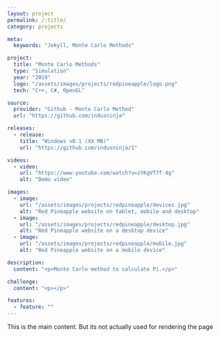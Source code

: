 ```yaml
---
layout: project
permalink: /:title/
category: projects

meta:
  keywords: "Jekyll, Monte Carlo Methods"

project:
  title: "Monte Carlo Methods"
  type: "Simulation"
  year: "2019"
  logo: "/assets/images/projects/redpineapple/logo.png"
  tech: "C++, C#, OpenGL"

source:
  provider: "Github - Monte Carlo Method"
  url: "https://github.com/indusninja"

releases:
  - release:
    title: "Windows v0.1 (XX MB)"
    url: "https://github.com/indusninja/1"

videos:
  - video:
    url: "https://www.youtube.com/watch?v=zYKgVT7f-4g"
    alt: "Demo video"

images:
  - image:
    url: "/assets/images/projects/redpineapple/devices.jpg"
    alt: "Red Pineapple website on tablet, mobile and desktop"
  - image:
    url: "/assets/images/projects/redpineapple/desktop.jpg"
    alt: "Red Pineapple website on a desktop device"
  - image:
    url: "/assets/images/projects/redpineapple/mobile.jpg"
    alt: "Red Pineapple website on a mobile device"

description:
  content: "<p>Monte Carlo method to calculate Pi.</p>"

challenge:
  content: "<p></p>"

features:
  - feature: ""
---
```

<p>This is the main content. But its not actually used for rendering the page</p>

